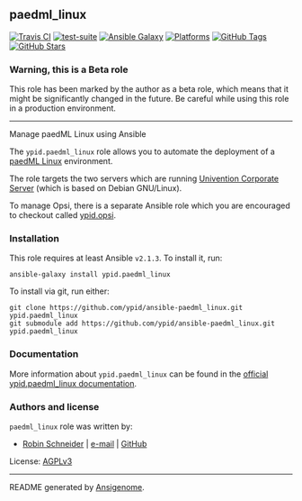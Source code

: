 ## paedml_linux

<!-- This file was generated by Ansigenome. Do not edit this file directly but
     instead have a look at the files in the ./meta/ directory. -->

[![Travis CI](https://img.shields.io/travis/ypid/ansible-paedml_linux.svg?style=flat)](https://travis-ci.org/ypid/ansible-paedml_linux)
[![test-suite](https://img.shields.io/badge/test--suite-ansible--paedml__linux-blue.svg?style=flat)](https://github.com/ypid/test-suite-ypid/tree/master/ansible-paedml_linux/)
[![Ansible Galaxy](https://img.shields.io/badge/galaxy-ypid.paedml_linux-660198.svg?style=flat)](https://galaxy.ansible.com/ypid/paedml_linux)
[![Platforms](https://img.shields.io/badge/platforms-univention-lightgrey.svg?style=flat)](#)
[![GitHub Tags](https://img.shields.io/github/tag/ypid/ansible-paedml_linux.svg)](https://github.com/ypid/ansible-paedml_linux)
[![GitHub Stars](https://img.shields.io/github/stars/ypid/ansible-paedml_linux.svg)](https://github.com/ypid/ansible-paedml_linux)

### Warning, this is a Beta role

This role has been marked by the author as a beta role, which means that it
might be significantly changed in the future. Be careful while using this role
in a production environment.

***

Manage paedML Linux using Ansible

The `ypid.paedml_linux` role allows you to automate the deployment of a
[paedML Linux][] environment.

The role targets the two servers which are running [Univention Corporate Server][]
(which is based on Debian GNU/Linux).

To manage Opsi, there is a separate Ansible role which you are encouraged to
checkout called [ypid.opsi][].

[paedML Linux]: https://www.lmz-bw.de/technische-unterstuetzung/kundenportal/linux.html
[Univention Corporate Server]: https://en.wikipedia.org/wiki/Univention_Corporate_Server
[ypid.opsi]: https://github.com/ypid/ansible-opsi

### Installation

This role requires at least Ansible `v2.1.3`. To install it, run:

```Shell
ansible-galaxy install ypid.paedml_linux
```

To install via git, run either:

```Shell
git clone https://github.com/ypid/ansible-paedml_linux.git ypid.paedml_linux
git submodule add https://github.com/ypid/ansible-paedml_linux.git ypid.paedml_linux
```

### Documentation

More information about `ypid.paedml_linux` can be found in the
[official ypid.paedml_linux documentation](https://ypid-ansible-roles.readthedocs.io/en/latest/ansible/roles/ansible-paedml_linux/docs/).






### Authors and license

`paedml_linux` role was written by:

- [Robin Schneider](https://me.ypid.de/) | [e-mail](mailto:ypid@riseup.net) | [GitHub](https://github.com/ypid)

License: [AGPLv3](https://tldrlegal.com/license/gnu-affero-general-public-license-v3-%28agpl-3.0%29)

***

README generated by [Ansigenome](https://github.com/nickjj/ansigenome/).

